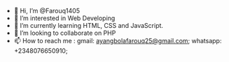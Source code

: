 - 👋 Hi, I’m @Farouq1405
- 👀 I’m interested in Web Developing
- 🌱 I’m currently learning HTML, CSS and JavaScript.
- 💞️ I’m looking to collaborate on PHP
- 📫 How to reach me : gmail: ayangbolafarouq25@gmail.com; whatsapp: +2348076650910;

<!---
Farouq1405/Farouq1405 is a ✨ special ✨ repository because its `README.md` (this file) appears on your GitHub profile.
You can click the Preview link to take a look at your changes.
--->
